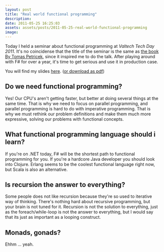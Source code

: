 ```yaml
---
layout: post
title: "Real world functional programming"
description:
date: 2011-05-25 16:25:03
assets: assets/posts/2011-05-25-real-world-functional-programming
image: 
---
```


Today I held a seminar about functional programming at _Valtech Tech Day 2011_. It's no coincidense that the title of the seminar is the same as [the book By Tomas Petricek](http://www.amazon.com/Real-World-Functional-Programming-Examples/dp/1933988924 "Real World Functional Programming"), since it inspired me to do the talk. After playing around with F# for over a year, it's time to get serious and use it in production case.

You will find my slides [here](http://fp.litemedia.se "Real World Functional Programming slides"). ([or download as pdf](/assets/posts/2011-05-25-real-world-functional-programming/Real-world-functional-programming-Mikael-Lundin.pdf "Real World Functional Programming slides as PDF"))

## Do we need functional programming?

Yes! Our CPU's aren't getting faster, but better at doing several things at the same time. That is why we need to focus on parallel programming, and parallel programming is hard to do with imperative programming. That is why we must rethink our problem definitions and make them much more expressive, solving our problems with functional concepts.

## What functional programming language should i learn?

If you're on .NET today, F# will be the shortest path to functional programming for you. If you're a hardcore Java developer you should look into Clojure. Erlang seems to be the coolest functional language right now, but Scala is also an alternative.
## Is recursion the answer to everything?

Some people does not like recursion because they're so used to iterative way of thinking. There's nothing hard about recursive programming, but your brain is not tuned for it. Recursion is not the solution to everything, just as the foreach/while-loop is not the answer to everything, but I would say that its just as important as a looping construct.

## Monads, gonads?

Ehhm ... yeah.
